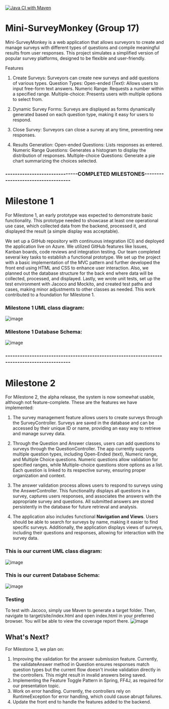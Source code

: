 [![Java CI with Maven](https://github.com/Oyindaol/Mini-SurveyMonkey/actions/workflows/maven.yml/badge.svg)](https://github.com/Oyindaol/Mini-SurveyMonkey/actions/workflows/maven.yml)

# Mini-SurveyMonkey (Group 17)
Mini-SurveyMonkey is a web application that allows surveyors to create and manage surveys with different types of questions and compile meaningful results from user responses. This project simulates a simplified version of popular survey platforms, designed to be flexible and user-friendly.

Features
1. Create Surveys: Surveyors can create new surveys and add questions of various types.
Question Types:
Open-ended (Text): Allows users to input free-form text answers.
Numeric Range: Requests a number within a specified range.
Multiple-choice: Presents users with multiple options to select from.

2. Dynamic Survey Forms: Surveys are displayed as forms dynamically generated based on each question type, making it easy for users to respond.

3. Close Survey: Surveyors can close a survey at any time, preventing new responses.

4. Results Generation:
Open-ended Questions: Lists responses as entered.
Numeric Range Questions: Generates a histogram to display the distribution of responses.
Multiple-choice Questions: Generate a pie chart summarizing the choices selected.



### ------------------------------COMPLETED MILESTONES-----------------------------------
# Milestone 1
For Milestone 1, an early prototype was expected to demonstrate basic functionality. This prototype needed to showcase at least one operational use case, which collected data from the backend, processed it, and displayed the result (a simple display was acceptable). 

We set up a GitHub repository with continuous integration (CI) and deployed the application live on Azure. We utilized GitHub features like Issues, Kanban boards, code reviews and integration testing. 
Our team completed several key tasks to establish a functional prototype. We set up the project with a basic implementation of the MVC pattern and further developed the front end using HTML and CSS to enhance user interaction. Also, we planned out the database structure for the back end where data will be collected, processed, and displayed. Lastly, we wrote unit tests, set up the test environment with Jacoco and Mockito, and created test paths and cases, making minor adjustments to other classes as needed. This work contributed to a foundation for Milestone 1.

### Milestone 1 UML class diagram:
![image](https://github.com/user-attachments/assets/c2e5f4eb-1d0c-46e9-afe0-7d2b9a06a375)

### Milestone 1 Database Schema:
![image](https://github.com/user-attachments/assets/4a0262aa-6c72-4b56-9fed-072ae2e1824c)
### --------------------------------------------------------------------------------------------

# Milestone 2
For Milestone 2, the alpha release, the system is now somewhat usable, although not feature-complete. These are the features we have implemented:

1. The survey management feature allows users to create surveys through the SurveyController. Surveys are saved in the database and can be accessed by their unique ID or name, providing an easy way to retrieve and manage survey data.

2. Through the Question and Answer classes, users can add questions to surveys through the QuestionController. The app currently supports multiple question types, including Open-Ended (text), Numeric range, and Multiple Choice questions. Numeric questions allow validation for specified ranges, while Multiple-choice questions store options as a list. Each question is linked to its respective survey, ensuring proper organization and context.

3. The answer validation process allows users to respond to surveys using the AnswerController. This functionality displays all questions in a survey, captures users responses, and associates the answers with the appropriate survey and questions. All submitted answers are stored persistently in the database for future retrieval and analysis.

4. The application also includes functional **Navigation and Views**. Users should be able to search for surveys by name, making it easier to find specific surveys. Additionally, the application displays views of surveys, including their questions and responses, allowing for interaction with the survey data.

### This is our current UML class diagram:
![image](https://github.com/user-attachments/assets/6c6fa19a-f97f-4675-bced-a6ecffa7a30d)


### This is our current Database Schema:
![image](https://github.com/user-attachments/assets/47e143be-f9a0-412a-bb63-7906df5dd6db)


### Testing
To test with Jacoco, simply use Maven to generate a target folder. Then, navigate to target/site/index.html and open index.html in your preferred browser. You will be able to view the coverage report there.
![image](https://github.com/user-attachments/assets/7205d085-3933-4cc2-8cbc-eb3f13b05c31)


## What's Next?
For Milestone 3, we plan on:

1. Improving the validation for the answer submission feature. Currently, the validateAnswer method in Question ensures responses match question types but the current flow doesn't invoke validation directly in the controllers. This might result in invalid answers being saved.
2. Implementing the Feature Toggle Pattern in Spring, FF4J, as required for our presentation topic.
3. Work on error handling. Currently, the controllers rely on RuntimeException for error handling, which could cause abrupt failures.
4. Update the front end to handle the features added to the backend.







